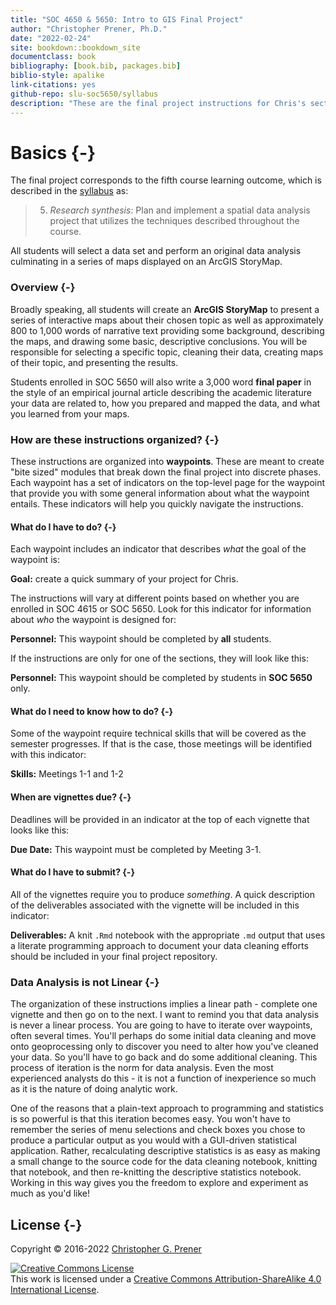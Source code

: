 ```yaml
---
title: "SOC 4650 & 5650: Intro to GIS Final Project"
author: "Christopher Prener, Ph.D."
date: "2022-02-24"
site: bookdown::bookdown_site
documentclass: book
bibliography: [book.bib, packages.bib]
biblio-style: apalike
link-citations: yes
github-repo: slu-soc5650/syllabus
description: "These are the final project instructions for Chris's sections of SOC 4650 and 5650."
---
```


# Basics {-}

The final project corresponds to the fifth course learning outcome, which is described in the [syllabus](https://slu-soc5650.github.io/syllabus) as:

> 5. *Research synthesis*: Plan and implement a spatial data analysis project that utilizes the techniques described throughout the course.

All students will select a data set and perform an original data analysis culminating in a series of maps displayed on an ArcGIS StoryMap. 

### Overview {-}
Broadly speaking, all students will create an **ArcGIS StoryMap** to present a series of interactive maps about their chosen topic as well as approximately 800 to 1,000 words of narrative text providing some background, describing the maps, and drawing some basic, descriptive conclusions. You will be responsible for selecting a specific topic, cleaning their data, creating maps of their topic, and presenting the results. 

Students enrolled in SOC 5650 will also write a 3,000 word **final paper** in the style of an empirical journal article describing the academic literature your data are related to, how you prepared and mapped the data, and what you learned from your maps.

### How are these instructions organized? {-}
These instructions are organized into **waypoints**. These are meant to create "bite sized" modules that break down the final project into discrete phases. Each waypoint has a set of indicators on the top-level page for the waypoint that provide you with some general information about what the waypoint entails. These indicators will help you quickly navigate the instructions.

#### What do I have to do? {-}
Each waypoint includes an indicator that describes *what* the goal of the waypoint is:

<div class="rmdgoal">
<p><strong>Goal:</strong> create a quick summary of your project for
Chris.</p>
</div>

The instructions will vary at different points based on whether you are enrolled in SOC 4615 or SOC 5650. Look for this indicator for information about *who* the waypoint is designed for:

<div class="rmdpersonnel">
<p><strong>Personnel:</strong> This waypoint should be completed by
<strong>all</strong> students.</p>
</div>

If the instructions are only for one of the sections, they will look like this:

<div class="rmdpersonnel">
<p><strong>Personnel:</strong> This waypoint should be completed by
students in <strong>SOC 5650</strong> only.</p>
</div>

#### What do I need to know how to do? {-}
Some of the waypoint require technical skills that will be covered as the semester progresses. If that is the case, those meetings will be identified with this indicator:

<div class="rmdskills">
<p><strong>Skills:</strong> Meetings 1-1 and 1-2</p>
</div>

#### When are vignettes due? {-}
Deadlines will be provided in an indicator at the top of each vignette that looks like this:

<div class="rmddue">
<p><strong>Due Date:</strong> This waypoint must be completed by Meeting
3-1.</p>
</div>

#### What do I have to submit? {-}
All of the vignettes require you to produce *something*. A quick description of the deliverables associated with the vignette will be included in this indicator:

<div class="rmddeliver">
<p><strong>Deliverables:</strong> A knit <code>.Rmd</code> notebook with
the appropriate <code>.md</code> output that uses a literate programming
approach to document your data cleaning efforts should be included in
your final project repository.</p>
</div>

### Data Analysis is not Linear {-}
The organization of these instructions implies a linear path - complete one vignette and then go on to the next. I want to remind you that data analysis is never a linear process. You are going to have to iterate over waypoints, often several times. You'll perhaps do some initial data cleaning and move onto geoprocessing only to discover you need to alter how you've cleaned your data. So you'll have to go back and do some additional cleaning. This process of iteration is the norm for data analysis. Even the most experienced analysts do this - it is not a function of inexperience so much as it is the nature of doing analytic work. 

One of the reasons that a plain-text approach to programming and statistics is so powerful is that this iteration becomes easy. You won't have to remember the series of menu selections and check boxes you chose to produce a particular output as you would with a GUI-driven statistical application. Rather, recalculating descriptive statistics is as easy as making a small change to the source code for the data cleaning notebook, knitting that notebook, and then re-knitting the descriptive statistics notebook. Working in this way gives you the freedom to explore and experiment as much as you'd like!

## License {-}
Copyright © 2016-2022 [Christopher G. Prener](https://chris-prener.github.io)

<a rel="license" href="http://creativecommons.org/licenses/by-sa/4.0/"><img alt="Creative Commons License" style="border-width:0" src="https://i.creativecommons.org/l/by-sa/4.0/88x31.png" /></a><br />This work is licensed under a <a rel="license" href="http://creativecommons.org/licenses/by-sa/4.0/">Creative Commons Attribution-ShareAlike 4.0 International License</a>.


